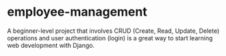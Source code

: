 # employee-management

A beginner-level project that involves CRUD (Create, Read, Update, Delete) operations and user authentication (login) is a great way to start learning web development with Django. 

